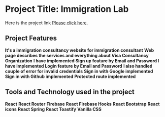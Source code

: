 # Project Title: Immigration Lab

Here is the project link [Please click here](https://immigration-lab.web.app/).

## Project Features

**It's a immigration consultancy website for immigration consultant**
**Web page describes the services and everything about Visa Consultancy Organization**
**I have implemented Sign up feature by Email and Password**
**I have implemented Login feature by Email and Password**
**I also handled couple of error for invalid credentials**
**Sign in with Google implemented**
**Sign in with Github implemented**
**Protected route implemented**

## Tools and Technology used in the project
**React**
**React Router**
**Firebase**
**React Firebase Hooks**
**React Bootstrap**
**React icons**
**React Spring**
**React Toastify**
**Vanilla CSS**

